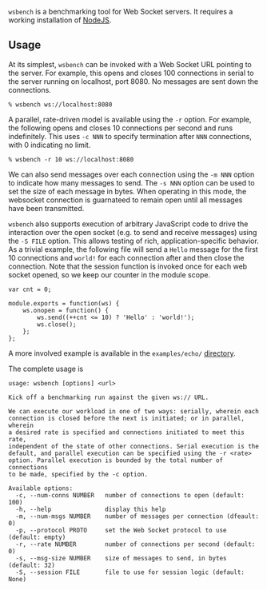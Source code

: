 `wsbench` is a benchmarking tool for Web Socket servers. It requires a working
installation of [NodeJS](http://nodejs.org).

## Usage

At its simplest, `wsbench` can be invoked with a Web Socket URL pointing to the
server. For example, this opens and closes 100 connections in serial to the
server running on localhost, port 8080. No messages are sent down the
connections.

    % wsbench ws://localhost:8080

A parallel, rate-driven model is available using the `-r` option. For example,
the following opens and closes 10 connections per second and runs indefinitely.
This uses `-c NNN` to specify termination after `NNN` connections, with 0
indicating no limit.

    % wsbench -r 10 ws://localhost:8080

We can also send messages over each connection using the `-m NNN` option to
indicate how many messages to send. The `-s NNN` option can be used to set the
size of each message in bytes. When operating in this mode, the websocket
connection is guarnateed to remain open until all messages have been
transmitted.

`wsbench` also supports execution of arbitrary JavaScript code to drive the
interaction over the open socket (e.g. to send and receive messages) using
the `-S FILE` option. This allows testing of rich, application-specific
behavior.  As a trivial example, the following file will send a `Hello`
message for the first 10 connections and `world!` for each connection after
and then close the connection. Note that the session function is invoked once
for each web socket opened, so we keep our counter in the module scope.

    var cnt = 0;
    
    module.exports = function(ws) {
        ws.onopen = function() {
            ws.send((++cnt <= 10) ? 'Hello' : 'world!');
            ws.close();
        };
    };

A more involved example is available in the `examples/echo/`
[directory](http://github.com/pgriess/wsbench/tree/master/examples/echo/).

The complete usage is

    usage: wsbench [options] <url>
    
    Kick off a benchmarking run against the given ws:// URL.
    
    We can execute our workload in one of two ways: serially, wherein each
    connection is closed before the next is initiated; or in parallel, wherein
    a desired rate is specified and connections initiated to meet this rate,
    independent of the state of other connections. Serial execution is the
    default, and parallel execution can be specified using the -r <rate>
    option. Parallel execution is bounded by the total number of connections
    to be made, specified by the -c option.
    
    Available options:
      -c, --num-conns NUMBER   number of connections to open (default: 100)
      -h, --help               display this help
      -m, --num-msgs NUMBER    number of messages per connection (dfeault: 0)
      -p, --protocol PROTO     set the Web Socket protocol to use (default: empty)
      -r, --rate NUMBER        number of connections per second (default: 0)
      -s, --msg-size NUMBER    size of messages to send, in bytes (default: 32)
      -S, --session FILE       file to use for session logic (default: None)
